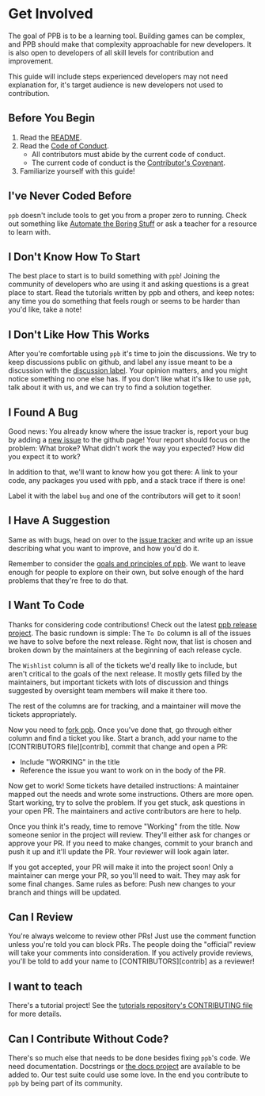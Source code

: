 # Get Involved

The goal of PPB is to be a learning tool. Building games can be complex, and
PPB should make that complexity approachable for new developers. It is also 
open to developers of all skill levels for contribution and improvement.

This guide will include steps experienced developers may not need explanation 
for, it's target audience is new developers not used to contribution.

## Before You Begin

1. Read the [README][readme].
2. Read the [Code of Conduct][coc].
    * All contributors must abide by the current code of conduct.
    * The current code of conduct is the [Contributor's Covenant][covenant].
3. Familiarize yourself with this guide!

## I've Never Coded Before

`ppb` doesn't include tools to get you from a proper zero to running.
Check out something like [Automate the Boring Stuff][auto] or ask a
teacher for a resource to learn with.

## I Don't Know How To Start

The best place to start is to build something with `ppb`! Joining the
community of developers who are using it and asking questions is a great
place to start. Read the tutorials written by ppb and others, and keep
notes: any time you do something that feels rough or seems to be harder
than you'd like, take a note!

## I Don't Like How This Works

After you're comfortable using `ppb` it's time to join the discussions.
We try to keep discussions public on github, and label any issue meant
to be a discussion with the [discussion label][discuss]. Your opinion
matters, and you might notice something no one else has. If you don't
like what it's like to use `ppb`, talk about it with us, and we can try
to find a solution together.

## I Found A Bug

Good news: You already know where the issue tracker is, report your bug
by adding a [new issue][issues] to the github page! Your report should
focus on the problem: What broke? What didn't work the way you expected?
How did you expect it to work?

In addition to that, we'll want to know how you got there: A link to
your code, any packages you used with ppb, and a stack trace if there is
one!

Label it with the label `bug` and one of the contributors will get to it
soon!

## I Have A Suggestion

Same as with bugs, head on over to the [issue tracker][issues] and
write up an issue describing what you want to improve, and how you'd do
it.

Remember to consider the [goals and principles of ppb][goals]. We want
to leave enough for people to explore on their own, but solve enough of
the hard problems that they're free to do that.

## I Want To Code

Thanks for considering code contributions! Check out the latest [ppb
release project][projects]. The basic rundown is simple: The `To Do`
column is all of the issues we have to solve before the next release.
Right now, that list is chosen and broken down by the maintainers at the
beginning of each release cycle.

The `Wishlist` column is all of the tickets we'd really like to include,
but aren't critical to the goals of the next release. It mostly gets
filled by the maintainers, but important tickets with lots of discussion
and things suggested by oversight team members will make it there too.

The rest of the columns are for tracking, and a maintainer will move
the tickets appropriately.

Now you need to [fork ppb][fork]. Once you've done that, go through
either column and find a ticket you like. Start a branch, add your name
to the [CONTRIBUTORS file][contrib], commit that change and open a PR:

* Include "WORKING" in the title
* Reference the issue you want to work on in the body of the PR.

Now get to work! Some tickets have detailed instructions: A maintainer
mapped out the needs and wrote some instructions. Others are more open.
Start working, try to solve the problem. If you get stuck, ask
questions in your open PR. The maintainers and active contributors are
here to help.

Once you think it's ready, time to remove "Working" from the title. Now
someone senior in the project will review. They'll either ask for
changes or approve your PR. If you need to make changes, commit to your
branch and push it up and it'll update the PR. Your reviewer will look
again later.

If you got accepted, your PR will make it into the project soon! Only a
maintainer can merge your PR, so you'll need to wait. They may ask for
some final changes. Same rules as before: Push new changes to your
branch and things will be updated.

## Can I Review

You're always welcome to review other PRs! Just use the comment function
unless you're told you can block PRs. The people doing the "official"
review will take your comments into consideration. If you actively
provide reviews, you'll be told to add your name to
[CONTRIBUTORS][contrib] as a reviewer!

## I want to teach

There's a tutorial project! See the [tutorials repository's CONTRIBUTING
file][tutorial] for more details.

## Can I Contribute Without Code?

There's so much else that needs to be done besides fixing `ppb`'s code.
We need documentation. Docstrings or [the docs project][docs] are
available to be added to. Our test suite could use some love. In the
end you contribute to `ppb` by being part of its community.

[auto]: https://automatetheboringstuff.com "Automate the Boring Stuff"
[coc]: https://github.com/pathunstrom/pursuedpybear/blob/master/CodeofConduct.md "Code of Conduct"
[contributors]: https://github.com/ppb/pursuedpybear/blob/master/CONTRIBUTORS.md "Contributors"
[covenant]: http://contributor-covenant.org/ "Contributor's Covenant"
[discuss]: https://github.com/ppb/pursuedpybear/issues?q=is%3Aissue+is%3Aopen+label%3Adiscussion "PPB Discussions"
[docs]: https://github.com/ppb/docs "PPB Docs"
[fork]: https://help.github.com/articles/fork-a-repo/ "Fork a repo"
[goals]: https://github.com/ppb/pursuedpybear#guiding-principles "PPB Goals"
[issues]: https://github.com/ppb/pursuedpybear/issues "PPB Issues"
[projects]: https://github.com/orgs/ppb/projects "PPB Projects"
[readme]: https://github.com/pathunstrom/pursuedpybear/blob/master/README.md "PPB README"
[tutorial]: https://github.com/ppb/tutorials "PPB Tutorials"
